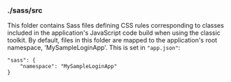 ### ./sass/src

This folder contains Sass files defining CSS rules corresponding to classes
included in the application's JavaScript code build when using the classic toolkit.
By default, files in this folder are mapped to the application's root namespace, 'MySampleLoginApp'.
This is set in `"app.json"`:

    "sass": {
        "namespace": "MySampleLoginApp"
    }
